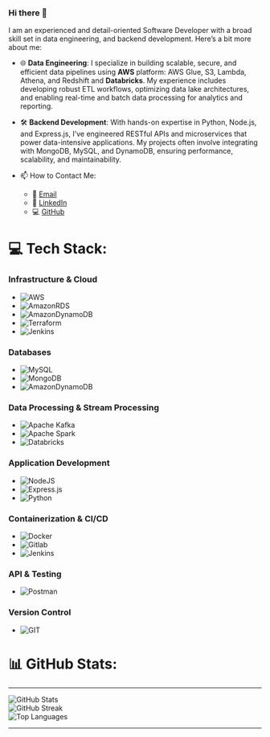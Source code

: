 ### Hi there 👋

I am an experienced and detail-oriented Software Developer with a broad skill set in data engineering, and backend development. Here’s a bit more about me:

- 🌐 **Data Engineering**: I specialize in building scalable, secure, and efficient data pipelines using **AWS** platform: AWS Glue, S3, Lambda, Athena, and Redshift and **Databricks**. My experience includes developing robust ETL workflows, optimizing data lake architectures, and enabling real-time and batch data processing for analytics and reporting.

- 🛠 **Backend Development**: With hands-on expertise in Python, Node.js, and Express.js, I’ve engineered RESTful APIs and microservices that power data-intensive applications. My projects often involve integrating with MongoDB, MySQL, and DynamoDB, ensuring performance, scalability, and maintainability.

- 📫 How to Contact Me:
   - 📧 [Email](mailto:chaudharytesh@gmail.com)
   - 💼 [LinkedIn](https://www.linkedin.com/in/tesh-chaudhary/)
   - 💻 [GitHub](https://github.com/teshchaudhary)

# 💻 Tech Stack:

### **Infrastructure & Cloud**
- ![AWS](https://img.shields.io/badge/AWS-%23FF9900.svg?style=flat&logo=amazon-aws&logoColor=white)
- ![AmazonRDS](https://img.shields.io/badge/Amazon%20RDS-4053D6?style=flat&logo=Amazon%20RDS&logoColor=white)
- ![AmazonDynamoDB](https://img.shields.io/badge/Amazon%20DynamoDB-4053D6?style=flat&logo=Amazon%20DynamoDB&logoColor=white)
- ![Terraform](https://img.shields.io/badge/Terraform-20232A?style=flat&logo=terraform&logoColor=61DAFB)
- ![Jenkins](https://img.shields.io/badge/Jenkins-121013?style=flat&logo=Jenkins&logoColor=red)

### **Databases**
- ![MySQL](https://img.shields.io/badge/MySQL-%2300000f.svg?style=flat&logo=MySql&logoColor=white)
- ![MongoDB](https://img.shields.io/badge/MongoDB-%234ea94b.svg?style=flat&logo=mongodb&logoColor=white)
- ![AmazonDynamoDB](https://img.shields.io/badge/Amazon%20DynamoDB-4053D6?style=flat&logo=Amazon%20DynamoDB&logoColor=white)

### **Data Processing & Stream Processing**
- ![Apache Kafka](https://img.shields.io/badge/Apache_Kafka-231F20?style=flat&logo=apache-kafka&logoColor=white)
- ![Apache Spark](https://img.shields.io/badge/Apache_Spark-FFFFFF?style=flat&logo=apachespark&logoColor=#E35A16)
- ![Databricks](https://img.shields.io/badge/Databricks-FF3621?style=flat&logo=Databricks&logoColor=white)

### **Application Development**
- ![NodeJS](https://img.shields.io/badge/node.js-6DA55F?style=flat&logo=node.js&logoColor=white)
- ![Express.js](https://img.shields.io/badge/Express.js-%23404d59.svg?style=flat&logo=Express&logoColor=%red)
- ![Python](https://img.shields.io/badge/Python-3670A0?style=flat&logo=Python&logoColor=ffdd54)

### **Containerization & CI/CD**
- ![Docker](https://img.shields.io/badge/docker-%230db7ed.svg?style=flat&logo=docker&logoColor=white)
- ![Gitlab](https://img.shields.io/badge/GitLab%20-white?style=flat&logo=gitlab&logoColor=fc6d26)
- ![Jenkins](https://img.shields.io/badge/Jenkins-121013?style=flat&logo=Jenkins&logoColor=red)

### **API & Testing**
- ![Postman](https://img.shields.io/badge/Postman-FF6C37?style=flat&logo=postman&logoColor=white)

### **Version Control**
- ![GIT](https://img.shields.io/badge/Git-fc6d26?style=flat&logo=git&logoColor=white)

# 📊 GitHub Stats:
---
![GitHub Stats](https://github-readme-stats.vercel.app/api?username=teshchaudhary&theme=dark&hide_border=false&include_all_commits=true&count_private=false)<br/>
![GitHub Streak](https://github-readme-streak-stats.herokuapp.com/?user=teshchaudhary&theme=dark&hide_border=false)<br/>
![Top Languages](https://github-readme-stats.vercel.app/api/top-langs/?username=teshchaudhary&theme=dark&hide_border=false&include_all_commits=true&count_private=false&layout=compact)

---
